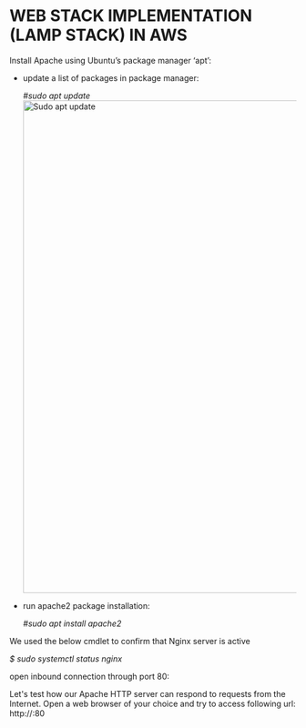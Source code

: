 # WEB STACK IMPLEMENTATION (LAMP STACK) IN AWS

Install Apache using Ubuntu’s package manager ‘apt’:
- update a list of packages in package manager:
  
  *#sudo apt update*
  <img width="866" alt="Sudo apt update" src="https://user-images.githubusercontent.com/51254648/149948586-f8fb8dcc-4555-4d3f-9c8d-d80827fa8fd6.png">

  
- run apache2 package installation:
  
  *#sudo apt install apache2*
  
 We used the below cmdlet to confirm that Nginx server is active

*$ sudo systemctl status nginx*

open inbound connection through port 80:

Let's test how our Apache HTTP server can respond to requests from the Internet.
Open a web browser of your choice and try to access following url: http://<Public-IP-Address>:80
